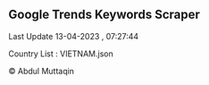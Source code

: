 

## Google Trends Keywords Scraper 
 
Last Update 13-04-2023 , 07:27:44

Country List :
VIETNAM.json



© Abdul Muttaqin 
